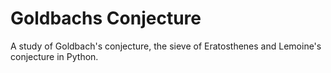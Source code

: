 # Goldbachs Conjecture
A study of Goldbach's conjecture, the sieve of Eratosthenes and Lemoine's conjecture in Python.

    
 
